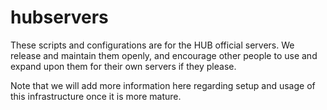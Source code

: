 hubservers
==========

These scripts and configurations are for the HUB official servers. We release and maintain them openly, and encourage
other people to use and expand upon them for their own servers if they please.

Note that we will add more information here regarding setup and usage of this infrastructure once it is more mature.
